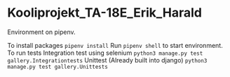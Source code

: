 # Kooliprojekt_TA-18E_Erik_Harald

Environment on pipenv.

To install packages
`pipenv install`
Run `pipenv shell` to start environment.
To run tests
Integration test using selenium
`python3 manage.py test gallery.Integrationtests`
Unittest (Already built into django)
`python3 manage.py test gallery.Unittests`